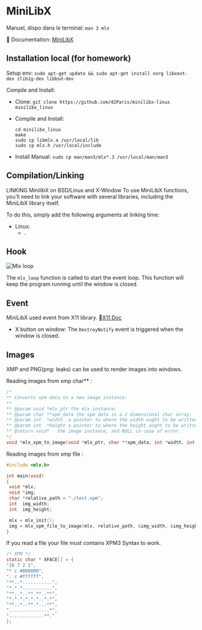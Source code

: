 # MiniLibX

Manuel, dispo dans le terminal: `man 3 mlx`

📑 Documentation: [MiniLibX](https://harm-smits.github.io/42docs/libs/minilibx.html)

## Installation local (for homework)

Setup env: `sudo apt-get update && sudo apt-get install xorg libxext-dev zlib1g-dev libbsd-dev`

Compile and Install:

- Clone: `git clone https://github.com/42Paris/minilibx-linux minilibx_linux`
- Compile and Install:

  ```code
  cd minilibx_linux
  make
  sudo cp libmlx.a /usr/local/lib
  sudo cp mlx.h /usr/local/include
  ```

- Install Manual: `sudo cp man/man3/mlx*.3 /usr/local/man/man3`

## Compilation/Linking

LINKING MinilibX on BSD/Linux and X-Window To use MiniLibX functions, you’ll need to link your software with several libraries, including the MiniLibX library itself.

To do this, simply add the following arguments at linking time:

- Linux:
  - .

## Hook

![Mlx loop](https://firebasestorage.googleapis.com/v0/b/aurelienbrabant-com.appspot.com/o/blog%2Fevents-with-the-minilibx%2Fmlx-loop-flowchart.webp?alt=media&token=cdd0424a-a8c7-4527-8782-f67c4419bbff)

The `mlx_loop` function is called to start the event loop. This function will keep the program running until the window is closed.

## Event

MiniLibX used event from X11 library. 🔗[X11 Doc](https://tronche.com/gui/x/xlib/events/)

- X button on window: The `DestroyNotify` event is triggered when the window is closed.

## Images

XMP and PNG(png: leaks) can be used to render images into windows.

Reading images from xmp char** :

```c
/*
** Converts xpm data to a new image instance.
**
** @param void *mlx_ptr the mlx instance;
** @param char **xpm_data the xpm data in a 2 dimensional char array;
** @param int  *width  a pointer to where the width ought to be written;
** @param int  *height a pointer to where the height ought to be written;
** @return void*   the image instance, and NULL in case of error.
*/
void *mlx_xpm_to_image(void *mlx_ptr, char **xpm_data, int *width, int *height);
```

Reading images from xmp file :

```c
#include <mlx.h>

int main(void)
{
 void *mlx;
 void *img;
 char *relative_path = "./test.xpm";
 int  img_width;
 int  img_height;

 mlx = mlx_init();
 img = mlx_xpm_file_to_image(mlx, relative_path, &img_width, &img_height);
}
```

If you read a file your file must contains XPM3 Syntax to work.

```c
/* XPM */
static char * XFACE[] = {
"16 7 2 1",
"* c #000000",
". c #ffffff",
"**..*...........",
"*.*.*...........",
"**..*..**.**..**",
"*.*.*.*.*.*..*.*",
"**..*..**.*...**",
"...............*",
".............**."
};
```
